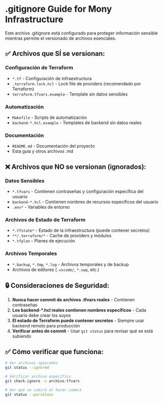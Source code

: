 # .gitignore Guide for Mony Infrastructure

Este archivo .gitignore está configurado para proteger información sensible mientras permite el versionado de archivos esenciales.

## ✅ Archivos que SÍ se versionan:

### Configuración de Terraform
- `*.tf` - Configuración de infraestructura
- `.terraform.lock.hcl` - Lock file de providers (recomendado por Terraform)
- `terraform.tfvars.example` - Template sin datos sensibles

### Automatización
- `Makefile` - Scripts de automatización
- `backend-*.hcl.example` - Templates de backend sin datos reales

### Documentación
- `README.md` - Documentación del proyecto
- Esta guía y otros archivos .md

## ❌ Archivos que NO se versionan (ignorados):

### Datos Sensibles
- `*.tfvars` - Contienen contraseñas y configuración específica del usuario
- `backend-*.hcl` - Contienen nombres de recursos específicos del usuario
- `.env*` - Variables de entorno

### Archivos de Estado de Terraform
- `*.tfstate*` - Estado de la infraestructura (puede contener secretos)
- `**/.terraform/*` - Cache de providers y módulos
- `*.tfplan` - Planes de ejecución

### Archivos Temporales
- `*.backup`, `*.tmp`, `*.log` - Archivos temporales y de backup
- Archivos de editores (`.vscode/`, `*.swp`, etc.)

## 🔒 Consideraciones de Seguridad:

1. **Nunca hacer commit de archivos .tfvars reales** - Contienen contraseñas
2. **Los backend-*.hcl reales contienen nombres específicos** - Cada usuario debe crear los suyos
3. **El estado de Terraform puede contener secretos** - Siempre usar backend remoto para producción
4. **Verificar antes de commit** - Usar `git status` para revisar qué se está subiendo

## ✅ Cómo verificar que funciona:

```bash
# Ver archivos ignorados
git status --ignored

# Verificar archivo específico
git check-ignore -v archivo.tfvars

# Ver qué se subirá al hacer commit
git status --porcelain
```